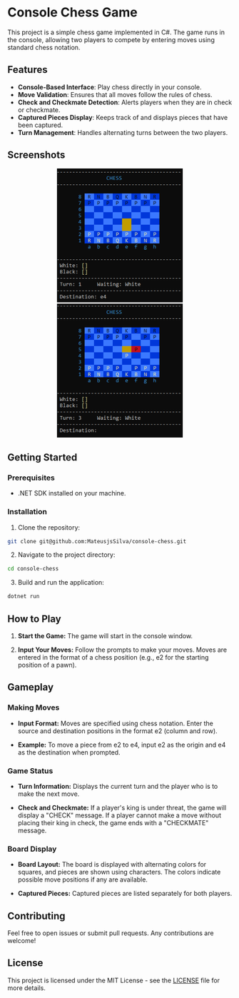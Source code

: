 # Console Chess Game

This project is a simple chess game implemented in C#. The game runs in the console, allowing two players to compete by entering moves using standard chess notation.

## Features

- **Console-Based Interface**: Play chess directly in your console.
- **Move Validation**: Ensures that all moves follow the rules of chess.
- **Check and Checkmate Detection**: Alerts players when they are in check or checkmate.
- **Captured Pieces Display**: Keeps track of and displays pieces that have been captured.
- **Turn Management**: Handles alternating turns between the two players.

## Screenshots
<div align="center">
  <img src="Docs/Images/img1.png" alt="game img" height="300em">
  <img src="Docs/Images/img2.png" alt="game img" height="300em">
</div>

## Getting Started

### Prerequisites

- .NET SDK installed on your machine.

### Installation

1. Clone the repository:
  ```bash
  git clone git@github.com:MateusjsSilva/console-chess.git
  ```
2. Navigate to the project directory:
  ```bash
  cd console-chess
  ```
3. Build and run the application:
  ```bash
  dotnet run
  ```

## How to Play
1. **Start the Game:** The game will start in the console window.

2. **Input Your Moves:** Follow the prompts to make your moves. Moves are entered in the format of a chess position (e.g., e2 for the starting position of a pawn).

## Gameplay
### Making Moves
- **Input Format:** Moves are specified using chess notation. Enter the source and destination positions in the format e2 (column and row).

- **Example:** To move a piece from e2 to e4, input e2 as the origin and e4 as the destination when prompted.

### Game Status
- **Turn Information:** Displays the current turn and the player who is to make the next move.

- **Check and Checkmate:** If a player's king is under threat, the game will display a "CHECK" message. If a player cannot make a move without placing their king in check, the game ends with a "CHECKMATE" message.

### Board Display
- **Board Layout:** The board is displayed with alternating colors for squares, and pieces are shown using characters. The colors indicate possible move positions if any are available.

- **Captured Pieces:** Captured pieces are listed separately for both players.

## Contributing

Feel free to open issues or submit pull requests. Any contributions are welcome!

## License

This project is licensed under the MIT License - see the [LICENSE](LICENSE) file for more details.
